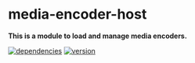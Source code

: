 # media-encoder-host

**This is a module to load and manage media encoders.**

[![dependencies](https://img.shields.io/david/chrisguttandin/media-encoder-host.svg?style=flat-square)](https://www.npmjs.com/package/media-encoder-host)
[![version](https://img.shields.io/npm/v/media-encoder-host.svg?style=flat-square)](https://www.npmjs.com/package/media-encoder-host)
